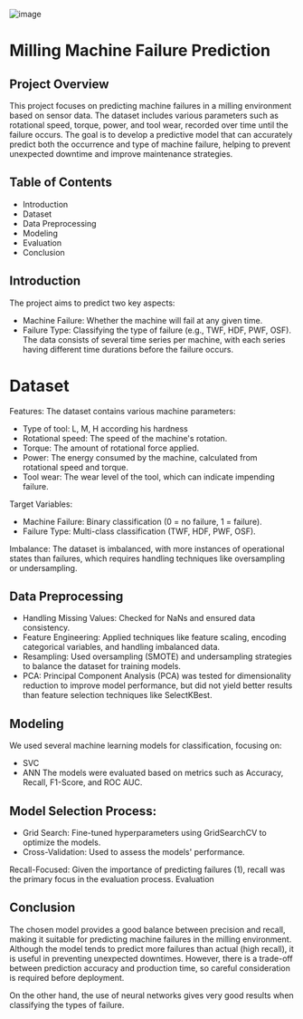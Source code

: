 
![image](https://github.com/user-attachments/assets/91441e8a-9eda-4e37-9a9d-0f42ef450ed0)

# Milling Machine Failure Prediction
## Project Overview
This project focuses on predicting machine failures in a milling environment based on sensor data. The dataset includes various parameters such as rotational speed, torque, power, and tool wear, recorded over time until the failure occurs. The goal is to develop a predictive model that can accurately predict both the occurrence and type of machine failure, helping to prevent unexpected downtime and improve maintenance strategies.

## Table of Contents
- Introduction
- Dataset
- Data Preprocessing
- Modeling
- Evaluation
- Conclusion

## Introduction
The project aims to predict two key aspects:

- Machine Failure: Whether the machine will fail at any given time.
- Failure Type: Classifying the type of failure (e.g., TWF, HDF, PWF, OSF).
The data consists of several time series per machine, with each series having different time durations before the failure occurs.

# Dataset
Features: The dataset contains various machine parameters:

- Type of tool: L, M, H according his hardness
- Rotational speed: The speed of the machine's rotation.
- Torque: The amount of rotational force applied.
- Power: The energy consumed by the machine, calculated from rotational speed and torque.
- Tool wear: The wear level of the tool, which can indicate impending failure.

Target Variables:

- Machine Failure: Binary classification (0 = no failure, 1 = failure).
- Failure Type: Multi-class classification (TWF, HDF, PWF, OSF).

Imbalance: The dataset is imbalanced, with more instances of operational states than failures, which requires handling techniques like oversampling or undersampling.

## Data Preprocessing
- Handling Missing Values: Checked for NaNs and ensured data consistency.
- Feature Engineering: Applied techniques like feature scaling, encoding categorical variables, and handling imbalanced data.
- Resampling: Used oversampling (SMOTE) and undersampling strategies to balance the dataset for training models.
- PCA: Principal Component Analysis (PCA) was tested for dimensionality reduction to improve model performance, but did not yield better results than feature selection techniques like SelectKBest.

## Modeling
We used several machine learning models for classification, focusing on:

- SVC
- ANN
The models were evaluated based on metrics such as Accuracy, Recall, F1-Score, and ROC AUC.

## Model Selection Process:
- Grid Search: Fine-tuned hyperparameters using GridSearchCV to optimize the models.
- Cross-Validation: Used to assess the models' performance.

Recall-Focused: Given the importance of predicting failures (1), recall was the primary focus in the evaluation process.
Evaluation

## Conclusion
The chosen model provides a good balance between precision and recall, making it suitable for predicting machine failures in the milling environment. Although the model tends to predict more failures than actual (high recall), it is useful in preventing unexpected downtimes. However, there is a trade-off between prediction accuracy and production time, so careful consideration is required before deployment.

On the other hand, the use of neural networks gives very good results when classifying the types of failure.
